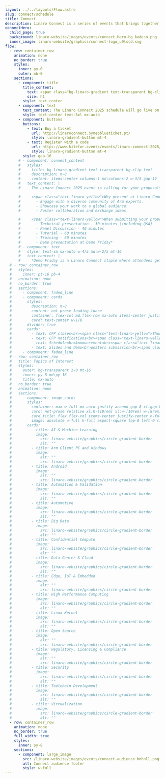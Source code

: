 ```yaml
---
layout: ../../layouts/Flow.astro
slug: connect/schedule
title: Connect
description: Linaro Connect is a series of events that brings together the Arm Ecosystem. This is the ONLY place where developers, maintainers of both hardware and software can collaborate and discuss common problems
connectHero:
  child_page: true
  background: linaro-website/images/events/connect-hero-bg_kudeso.png
  inner_image: linaro-website/graphics/connect-logo_u9lscd.svg
flow:
  - row: container_row
    animation: none
    no_border: true
    styles:
      inner: py-0
      outer: mb-0
    sections:
      - component: title
        title_content:
          text: <span class="bg-linaro-gradient text-transparent bg-clip-text h-auto">Linaro Connect Lisbon 2025 Schedule</span>
          size: h1
        style: text-center
      - component: text
        text_content: The Linaro Connect 2025 schedule will go live on Wednesday 12 March 2025.
        style: text-center text-3xl mx-auto
      - component: buttons
        buttons:
          - text: Buy a ticket
            url: http://linaroconnect.bymeoblueticket.pt/
            style: linaro-gradient-button mt-4
          - text: Register with a code
            url: https://www.kitefor.events/events/linaro-connect-2025/register
            style: linaro-gradient-button mt-4
        style: gap-16
      # - component: connect_content
      #   styles:
      #     title: bg-linaro-gradient text-transparent bg-clip-text
      #     description: m-8
      #     content: items-center columns-1 md:columns-2 w-3/5 gap-12
      #   text_content: |
      #     The Linaro Connect 2025 event is calling for your proposals! Share your insights, innovations, and experiences with a global audience of tech enthusiasts, developers, and industry leaders.

      #     <span class="text-linaro-yellow">Why present at Linaro Connect?</span>
      #       - Engage with a diverse community of Arm experts.
      #       - Showcase your work to a global audience.
      #       - Foster collaboration and exchange ideas.

      #     <span class="text-linaro-yellow">When submitting your proposal, you have the following options to choose from:</span>
      #       - Technical presentation - 30 minutes (including Q&A)
      #       - Panel Discussion - 40 minutes 
      #       - Tutorial - 60 minutes
      #       - Training - 60 minutes 
      #       - Demo presentation at Demo Friday*
      # - component: text
      #   style: text-sm mx-auto w-4/5 md:w-2/5 mt-16
      #   text_content: |
      #     *Demo Friday is a Linaro Connect staple where attendees get to see a wide range of innovative Arm-based demos over lunch on the last day of the event. To submit your demo, select “Demo” in the “Session Type” section. Demos are allocated a table of size 1.8m wide by 0.5m deep. Please fill in [this form](https://forms.gle/Q8L1Wd9McpoSM1mN9) to request equipment such as monitors.
  # - row: container_row
  #   styles:
  #     inner: pt-16 pb-4
  #   animation: none
  #   no_border: true
  #   sections:
  #     - component: faded_line
  #     - component: cards
  #       styles:
  #         description: m-8
  #         content: not-prose leading-loose
  #         container: flex-col md:flex-row mx-auto items-center justify-center gap-16 m-24 not-prose w-full
  #         card: text-center w-1/8
  #       divider: true
  #       cards:
  #         - text: CFP closes<br><span class="text-linaro-yellow">Thursday<br>13 February 2025</span>
  #         - text: CFP notifications<br><span class="text-linaro-yellow">Wednesday<br>5 March 2025</span>
  #         - text: Schedule<br>Announcement<br><span class="text-linaro-yellow">Wednesday<br>12 March 2025</span>
  #         - text: Slides and demo<br>posters submission<br><span class="text-linaro-yellow">Tuesday<br>29 April 2025</span>
  #     - component: faded_line
  # - row: container_row
  #   title: Topics of Interest
  #   styles:
  #     outer: bg-transparent z-0 mt-16
  #     inner: py-8 md:py-16
  #     title: mx-auto
  #   no_border: true
  #   animation: none
  #   sections:
  #     - component: image_cards
  #       styles:
  #         container: max-w-full mx-auto justify-around gap-8 xl:gap-8 flex flex-wrap
  #         card: not-prose relative xl:h-[10rem] xl:w-[10rem] w-[8rem] h-[8rem]
  #         card_title: flex flex-col items-center justify-center h-full text-center max-w-full px-8 text-sm xl:text-lg py-0 m-0
  #         image: absolute w-full h-full aspect-square top-0 left-0 right-0 bottom-0 mx-auto my-auto
  #       cards:
  #         - title: AI & Machine Learning
  #           image:
  #             src: linaro-website/graphics/circle-gradient-border
  #             alt: ""
  #         - title: Arm Client PC and Windows
  #           image:
  #             alt: ""
  #             src: linaro-website/graphics/circle-gradient-border
  #         - title: Android
  #           image:
  #             alt: ""
  #             src: linaro-website/graphics/circle-gradient-border
  #         - title: Automation & Validation
  #           image:
  #             src: linaro-website/graphics/circle-gradient-border
  #             alt: ""
  #         - title: Automotive
  #           image:
  #             src: linaro-website/graphics/circle-gradient-border
  #             alt: ""
  #         - title: Big Data
  #           image:
  #             src: linaro-website/graphics/circle-gradient-border
  #             alt: ""
  #         - title: Confidential Compute
  #           image:
  #             src: linaro-website/graphics/circle-gradient-border
  #             alt: ""
  #         - title: Data Center & Cloud
  #           image:
  #             src: linaro-website/graphics/circle-gradient-border
  #             alt: ""
  #         - title: Edge, IoT & Embedded
  #           image:
  #             alt: ""
  #             src: linaro-website/graphics/circle-gradient-border
  #         - title: High Performance Computing
  #           image:
  #             src: linaro-website/graphics/circle-gradient-border
  #             alt: ""
  #         - title: Linux Kernel
  #           image:
  #             src: linaro-website/graphics/circle-gradient-border
  #             alt: ""
  #         - title: Open Source
  #           image:
  #             alt: ""
  #             src: linaro-website/graphics/circle-gradient-border
  #         - title: Regulatory, Licensing & Compliance
  #           image:
  #             alt: ""
  #             src: linaro-website/graphics/circle-gradient-border
  #         - title: Security
  #           image:
  #             src: linaro-website/graphics/circle-gradient-border
  #             alt: ""
  #         - title: Toolchain Development
  #           image:
  #             src: linaro-website/graphics/circle-gradient-border
  #             alt: ""
  #         - title: Virtualization
  #           image:
  #             src: linaro-website/graphics/circle-gradient-border
  #             alt: ""
  - row: container_row
    animation: none
    no_border: true
    full_width: true
    styles:
      inner: py-8
    sections:
      - component: large_image
        src: /linaro-website/images/events/connect-audience_bnhnll.png
        alt: Connect audience footer
        style: w-full
---
```

